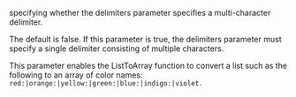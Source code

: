 specifying whether the delimiters parameter specifies a multi-character delimiter.

The default is false. If this parameter is true, the delimiters parameter must specify a single delimiter consisting of multiple characters.

This parameter enables the ListToArray function to convert a list such as the following to an array of color names: `red:|orange:|yellow:|green:|blue:|indigo:|violet.`
